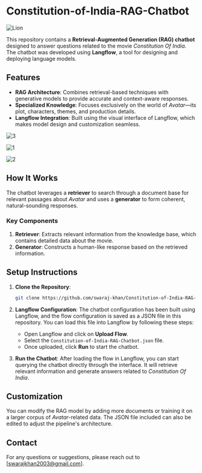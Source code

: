 # Constitution-of-India-RAG-Chatbot

![Lion](https://github.com/user-attachments/assets/7c257cea-ccfb-4cb6-9e9e-88d6ab486b8b)

This repository contains a **Retrieval-Augmented Generation (RAG) chatbot** designed to answer questions related to the movie *Constitution Of India*. The chatbot was developed using **Langflow**, a tool for designing and deploying language models.

## Features

- **RAG Architecture**: Combines retrieval-based techniques with generative models to provide accurate and context-aware responses.
- **Specialized Knowledge**: Focuses exclusively on the world of *Avatar*—its plot, characters, themes, and production details.
- **Langflow Integration**: Built using the visual interface of Langflow, which makes model design and customization seamless.


![3](https://github.com/user-attachments/assets/02fa7a2c-32d8-4a64-b4d0-31d291bfbc8f)


![1](https://github.com/user-attachments/assets/0eac53a5-a049-462c-9c31-e6b7614e1040)

![2](https://github.com/user-attachments/assets/7937652b-7d46-43b4-8f98-3ae8dfada074)



## How It Works

The chatbot leverages a **retriever** to search through a document base for relevant passages about *Avatar* and uses a **generator** to form coherent, natural-sounding responses.

### Key Components

1. **Retriever**: Extracts relevant information from the knowledge base, which contains detailed data about the movie.
2. **Generator**: Constructs a human-like response based on the retrieved information.

## Setup Instructions

1. **Clone the Repository**:
    ```bash
    git clone https://github.com/swaraj-khan/Constitution-of-India-RAG-Chatbot.git
    ```


2. **Langflow Configuration**:
    The chatbot configuration has been built using Langflow, and the flow configuration is saved as a JSON file in this repository. You can load this file into Langflow by following these steps:
    
    - Open Langflow and click on **Upload Flow**.
    - Select the `Constitution-of-India-RAG-Chatbot.json` file.
    - Once uploaded, click **Run** to start the chatbot.

3. **Run the Chatbot**:
    After loading the flow in Langflow, you can start querying the chatbot directly through the interface. It will retrieve relevant information and generate answers related to *Constitution Of India*.



## Customization

You can modify the RAG model by adding more documents or training it on a larger corpus of *Avatar*-related data. The JSON file included can also be edited to adjust the pipeline's architecture.

## Contact

For any questions or suggestions, please reach out to [swarajkhan2003@gmail.com].
